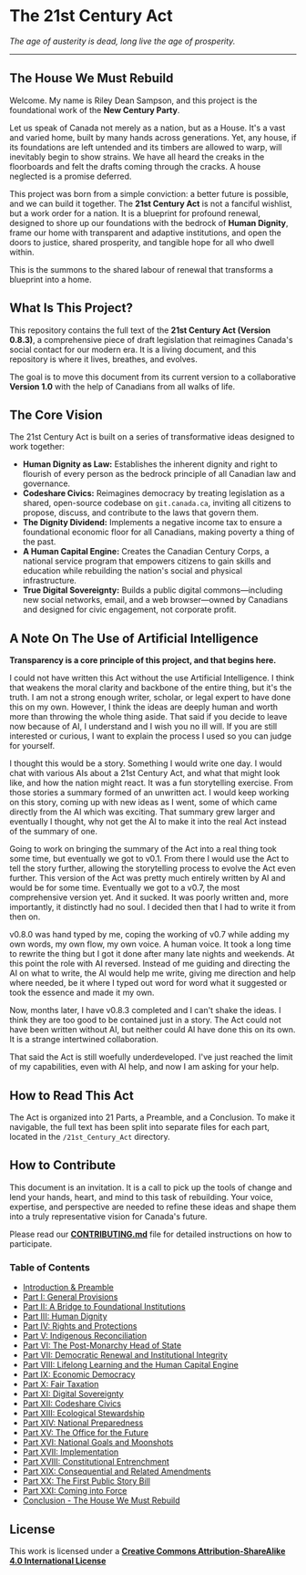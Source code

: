 # The 21st Century Act

*The age of austerity is dead, long live the age of prosperity.*

---

## The House We Must Rebuild

Welcome. My name is Riley Dean Sampson, and this project is the foundational work of the **New Century Party**.

Let us speak of Canada not merely as a nation, but as a House. It's a vast and varied home, built by many hands across generations. Yet, any house, if its foundations are left untended and its timbers are allowed to warp, will inevitably begin to show strains. We have all heard the creaks in the floorboards and felt the drafts coming through the cracks. A house neglected is a promise deferred.

This project was born from a simple conviction: a better future is possible, and we can build it together. The **21st Century Act** is not a fanciful wishlist, but a work order for a nation. It is a blueprint for profound renewal, designed to shore up our foundations with the bedrock of **Human Dignity**, frame our home with transparent and adaptive institutions, and open the doors to justice, shared prosperity, and tangible hope for all who dwell within.

This is the summons to the shared labour of renewal that transforms a blueprint into a home.

## What Is This Project?

This repository contains the full text of the **21st Century Act (Version 0.8.3)**, a comprehensive piece of draft legislation that reimagines Canada's social contact for our modern era. It is a living document, and this repository is where it lives, breathes, and evolves.

The goal is to move this document from its current version to a collaborative **Version 1.0** with the help of Canadians from all walks of life.

## The Core Vision

The 21st Century Act is built on a series of transformative ideas designed to work together:

* **Human Dignity as Law:** Establishes the inherent dignity and right to flourish of every person as the bedrock principle of all Canadian law and governance.
* **Codeshare Civics:** Reimagines democracy by treating legislation as a shared, open-source codebase on `git.canada.ca`, inviting all citizens to propose, discuss, and contribute to the laws that govern them.
* **The Dignity Dividend:** Implements a negative income tax to ensure a foundational economic floor for all Canadians, making poverty a thing of the past.
* **A Human Capital Engine:** Creates the Canadian Century Corps, a national service program that empowers citizens to gain skills and education while rebuilding the nation's social and physical infrastructure.
* **True Digital Sovereignty:** Builds a public digital commons—including new social networks, email, and a web browser—owned by Canadians and designed for civic engagement, not corporate profit.


## A Note On The Use of Artificial Intelligence

**Transparency is a core principle of this project, and that begins here.**

I could not have written this Act without the use Artificial Intelligence. I think that weakens the moral clarity and backbone of the entire thing, but it's the truth. I am not a strong enough writer, scholar, or legal expert to have done this on my own. However, I think the ideas are deeply human and worth more than throwing the whole thing aside. That said if you decide to leave now because of AI, I understand and I wish you no ill will. If you are still interested or curious, I want to explain the process I used so you can judge for yourself.

I thought this would be a story. Something I would write one day. I would chat with various AIs about a 21st Century Act, and what that might look like, and how the nation might react. It was a fun storytelling exercise. From those stories a summary formed of an unwritten act. I would keep working on this story, coming up with new ideas as I went, some of which came directly from the AI which was exciting. That summary grew larger and eventually I thought, why not get the AI to make it into the real Act instead of the summary of one.

Going to work on bringing the summary of the Act into a real thing took some time, but eventually we got to v0.1. From there I would use the Act to tell the story further, allowing the storytelling process to evolve the Act even further. This version of the Act was pretty much entirely written by AI and would be for some time. Eventually we got to a v0.7, the most comprehensive version yet. And it sucked. It was poorly written and, more importantly, it distinctly had no soul. I decided then that I had to write it from then on.

v0.8.0 was hand typed by me, coping the working of v0.7 while adding my own words, my own flow, my own voice. A human voice. It took a long time to rewrite the thing but I got it done after many late nights and weekends. At this point the role with AI reversed. Instead of me guiding and directing the AI on what to write, the AI would help me write, giving me direction and help where needed, be it where I typed out word for word what it suggested or took the essence and made it my own.

Now, months later, I have v0.8.3 completed and I can't shake the ideas. I think they are too good to be contained just in a story. The Act could not have been written without AI, but neither could AI have done this on its own. It is a strange intertwined collaboration.

That said the Act is still woefully underdeveloped. I've just reached the limit of my capabilities, even with AI help, and now I am asking for your help.


## How to Read This Act

The Act is organized into 21 Parts, a Preamble, and a Conclusion. To make it navigable, the full text has been split into separate files for each part, located in the `/21st_Century_Act` directory.

## How to Contribute

This document is an invitation. It is a call to pick up the tools of change and lend your hands, heart, and mind to this task of rebuilding. Your voice, expertise, and perspective are needed to refine these ideas and shape them into a truly representative vision for Canada's future.

Please read our **[CONTRIBUTING.md](CONTRIBUTING.md)** file for detailed instructions on how to participate.

### Table of Contents

- [Introduction & Preamble](./21st_Century_Act/00_Introduction.md)
- [Part I: General Provisions](./21st_Century_Act/01_Part_I_General_Provisions.md)
- [Part II: A Bridge to Foundational Institutions](./21st_Century_Act/02_Part_II_A_Bridge_to_Foundational_Institutions.md)
- [Part III: Human Dignity](./21st_Century_Act/03_Part_III_Human_Dignity.md)
- [Part IV: Rights and Protections](./21st_Century_Act/04_Part_IV_Rights_and_Protections.md)
- [Part V: Indigenous Reconciliation](./21st_Century_Act/05_Part_V_Indigenous_Reconciliation.md)
- [Part VI: The Post-Monarchy Head of State](./21st_Century_Act/06_Part_VI_The_PostMonarchy_Head_of_State.md)
- [Part VII: Democratic Renewal and Institutional Integrity](./21st_Century_Act/07_Part_VII_Democratic_Renewal.md)
- [Part VIII: Lifelong Learning and the Human Capital Engine](./21st_Century_Act/08_Part_VIII_Lifelong_Learning_and_the_Human_Capital_Engine.md)
- [Part IX: Economic Democracy](./21st_Century_Act/09_Part_IX_Economic_Democracy.md)
- [Part X: Fair Taxation](./21st_Century_Act/10_Part_X_Fair_Taxation.md)
- [Part XI: Digital Sovereignty](./21st_Century_Act/11_Part_XI_Digital_Sovereignty.md)
- [Part XII: Codeshare Civics](./21st_Century_Act/12_Part_XII_Codeshare_Civics.md)
- [Part XIII: Ecological Stewardship](./21st_Century_Act/13_Part_XIII_Ecological_Stewardship.md)
- [Part XIV: National Preparedness](./21st_Century_Act/14_Part_XIV_National_Preparedness.md)
- [Part XV: The Office for the Future](./21st_Century_Act/15_Part_XV_The_Office_for_the_Future.md)
- [Part XVI: National Goals and Moonshots](./21st_Century_Act/16_Part_XVI_National_Goals_and_Moonshots.md)
- [Part XVII: Implementation](./21st_Century_Act/17_Part_XVII_Implementation.md)
- [Part XVIII: Constitutional Entrenchment](./21st_Century_Act/18_Part_XVIII_Constitutional_Entrenchment.md)
- [Part XIX: Consequential and Related Amendments](./21st_Century_Act/19_Part_XIX_Consequential_and_Related_Amendments.md)
- [Part XX: The First Public Story Bill](./21st_Century_Act/20_Part_XX_The_First_Public_Story_Bill.md)
- [Part XXI: Coming into Force](./21st_Century_Act/21_Part_XXI_Coming_into_Force.md)
- [Conclusion - The House We Must Rebuild](./21st_Century_Act/22_Conclusion_The_House_We_Must_Rebuild.md)


## License

This work is licensed under a **[Creative Commons Attribution-ShareAlike 4.0 International License](LICENSE)**
